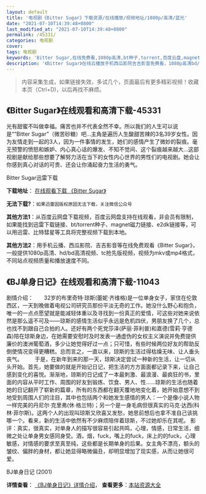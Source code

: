 ```yaml
---
layout: default
title: '电视剧《Bitter Sugar》下载资源/在线播放/视频地址/1080p/高清/蓝光'
date: "2021-07-10T14:39:48+0800"
last_modified_at: "2021-07-10T14:39:48+0800"
permalink: /45331/
categories: 电视剧
cover:
tags: 电视剧
keywords: 'Bitter Sugar,在线免费看,1080p高清,bt种子,torrent,百度云盘,magnet,磁力链,迅雷下载资源'
description: '《Bitter Sugar》在线云播放手机西瓜影院吉吉影音免费看，1080p高清bd/hd未删减完整版和tc抢先枪版，mkv/mp4格式，附带bt/torrent种子、magnet/磁力链、百度云盘、网盘资源迅雷下载链接'
---
```


>内容采集生成，如果链接失效，多试几个，页面最后有更多精彩视频！收藏本页（Ctrl+D)，以后再找不麻烦。


## 《Bitter Sugar》在线观看和高清下载-45331

光有甜蜜不叫做幸福。痛苦也并不代表全然不幸。所以我们的人生可以说是“”Bitter Sugar”（微苦砂糖）吧&hellip;主角是遍历人生酸甜苦辣的3名39岁女性。因为友情走到一起的3人，因为一件事情的发生，她们的感情产生了微妙的裂痕。毫无预警的愤怒和嫉妒、内心真心话的爆发、不知不觉间、这个裂痕越来越大&hellip;这部视剧是献给那些想要了解努力活在当下的女性内心世界的男性们的电视剧。她会让你感到真心对话的可贵、还会让你涌起奋力生活的勇气。


Bitter Sugar迅雷下载

**下载地址**： [在线观看下载 《Bitter Sugar》](https://www.993dy.com//vod-detail-id-6769.html) 


**无法下载?**：`如果迅雷因版权原因无法下载，关注微信公众号 `

**其他方法1**：从百度云网盘下载视频，百度云网盘支持在线观看，非会员有限制，如果能找到迅雷下载链接、bt/torrent种子、magnet磁力链接、e2dk链接等，可以用迅雷、比特彗星等工具将完整视频下载到本地。

**其他方法2**：用手机云播、西瓜影院、吉吉影音等在线免费观看《Bitter Sugar》，一般提供1080p高清、hd/bd高清视频、tc抢先版视频，视频为mkv或mp4格式，不同站点视频质量和播放速度不同。


## 《BJ单身日记》在线观看和高清下载-11043

剧情介绍：　　32岁的布里奇特·琼斯(蕾妮·齐维格)是一位单身女子，家住在伦敦西区，一天到晚做着电视公司研究员那份平淡无奇的工作。她没什么野心和抱负，唯一的一点点愿望就是能减轻体重以及寻找到一份真正的爱情，可这些对她来说依然是那么遥不可及——琼斯的感情生活似乎永远是危机四伏，男朋友换了几个，总也找不到跟自己合拍的人。还好有两个死党莎泽(萨丽·菲利普)和嘉德(雪莉·亨德森)陪在琼斯身边，在她需要安慰时及时发表一通虚伪的女权主义演说并免费提供廉价的澳洲葡萄酒，多少让她觉得好过一点；只可惜，有些时候两位好友的帮助反倒使情况变得更糟糕。总而言之，一直以来，琼斯的生活过得枯燥无味、让人垂头丧气。 　　于是，在新年到来的那一天，琼斯决定尝试一种新的生活，让一切从头开始。首先，她要做的就是开始记日记，把生活的方方面面都记录下来，让自己感到变化的喜悦。渐渐地，琼斯的日记成了一本最刺激、最浪漫、最疯狂的书，里面的内容从平时工作、周围的好友到锻炼、饮食、男人、性……琼斯的生活也随着她的日记翻开了崭新的篇章，所有的东西都在翻天覆地地变化着，她开始意想不到地受到周围人们的注目，其中也包括两个和她发生感情的男人：一个是像小说人物一样完美的丹尼尔·克里弗(休·格兰特)；另一个是一身毛病但很真实的马克·达西(科林·菲尔斯)。这两个人的出现叫琼斯又欣喜又发愁，她思前想后也拿不准自己该挑哪一个。看来，新的生活中依然有不少麻烦陪伴着琼斯，不过她却乐在其呢。 影评：真实，很真实，对单身人的描写很容易引起共鸣，心理，情感，日常生活，细微之处让单身男女感同身受。酒，烟，fuck，嘴上的fuck，床上的的fuck，心理敏感，对情感的要求至真至纯，这些都是长期单身的后果。女主角不漂亮，额头的皱纹、偏胖的身材，都让她显得略微偏丑，却明显增加了现实感，从而让她很可爱。


BJ单身日记 (2001)

**详情查看**： [《BJ单身日记》详情介绍](/movie/11043/)， **查看更多**：[本站资源大全](/movie/t/all/)

